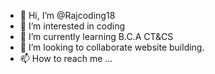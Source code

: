 - 👋 Hi, I’m @Rajcoding18
- 👀 I’m interested in coding
- 🌱 I’m currently learning B.C.A CT&CS
- 💞️ I’m looking to collaborate website building.
- 📫 How to reach me ...

<!---
Rajcoding18/Rajcoding18 is a ✨ special ✨ repository because its `README.md` (this file) appears on your GitHub profile.
You can click the Preview link to take a look at your changes.
--->

